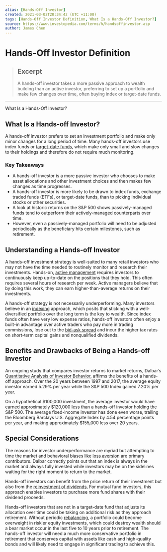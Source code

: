 ```yaml
---
alias: [Hands-Off Investor]
created: 2021-03-02T20:34:42 (UTC +11:00)
tags: [Hands-Off Investor Definition, What Is a Hands-Off Investor?]
source: https://www.investopedia.com/terms/h/handsoffinvestor.asp
author: James Chen
---
```


# Hands-Off Investor Definition

> ## Excerpt
> A hands-off investor takes a more passive approach to wealth building than an active investor, preferring to set up a portfolio and make few changes over time, often buying index or target-date funds.

---

What Is a Hands-Off Investor?
## What Is a Hands-off Investor?

A hands-off investor prefers to set an investment portfolio and make only minor changes for a long period of time. Many hands-off investors use index funds or [target-date funds](https://www.investopedia.com/terms/t/target-date_fund.asp), which make only small and slow changes to their holdings and therefore do not require much monitoring.

### Key Takeaways

-   A hands-off investor is a more passive investor who chooses to make asset allocations and other investment choices and then makes few changes as time progresses.
-   A hands-off investor is more likely to be drawn to index funds, exchange traded funds (ETFs), or target-date funds, than to picking individual stocks or other securities.
-   A look at historic returns on the S&P 500 shows passively-managed funds tend to outperform their actively-managed counterparts over time.
-   However, even a passively-managed portfolio will need to be adjusted periodically as the beneficiary hits certain milestones, such as retirement.

## Understanding a Hands-off Investor

A hands-off investment strategy is well-suited to many retail investors who may not have the time needed to routinely monitor and research their investments. Hands-on, [active management](https://www.investopedia.com/terms/a/activemanagement.asp) requires investors to continuously keep up-to-date on the positions that they hold. This often requires several hours of research per week. Active managers believe that by doing this work, they can earn higher-than-average returns on their investments.

A hands-off strategy is not necessarily underperforming. Many investors believe in an [indexing](https://www.investopedia.com/terms/i/indexing.asp) approach, which posits that sticking with a well-diversified portfolio over the long term is the key to wealth. Since index funds often have very low expense ratios, hands-off investors often enjoy a built-in advantage over active traders who pay more in trading commissions, lose out to the [bid-ask spread](https://www.investopedia.com/terms/b/bid-askspread.asp) and incur the higher tax rates on short-term capital gains and nonqualified dividends.

## Benefits and Drawbacks of Being a Hands-off Investor

An ongoing study that compares investor returns to market returns, Dalbar’s [Quantitative Analysis of Investor Behavior](https://www.dalbar.com/QAIB/Index), affirms the benefits of a hands-off approach. Over the 20 years between 1997 and 2017, the average equity investor earned 5.29% per year while the S&P 500 Index gained 7.20% per year.

On a hypothetical $100,000 investment, the average investor would have earned approximately $120,000 less than a hands-off investor holding the S&P 500. The average fixed-income investor has done even worse, trailing the Bloomberg Barclays U.S. Aggregate Index by 4.54 percentage points per year, and making approximately $155,000 less over 20 years.

## Special Considerations

The reasons for investor underperformance are myriad but attempting to time the market and behavioral biases like [loss aversion](https://www.investopedia.com/terms/l/loss-psychology.asp) are primary contributors. Dalbar correctly points out that an index is always in the market and always fully invested while investors may be on the sidelines waiting for the right moment to return to the market.

Hands-off investors can benefit from the price return of their investment but also from the [reinvestment of dividends.](https://www.investopedia.com/articles/investing/080315/how-reinvest-dividends.asp) For mutual fund investors, this approach enables investors to purchase more fund shares with their dividend proceeds.

Hands-off investors that are not in a target-date fund that adjusts its allocation over time could be taking on additional risk as they approach retirement. Without periodic [rebalancing](https://www.investopedia.com/terms/r/rebalancing.asp), a portfolio could become overweight in riskier equity investments, which could destroy wealth should a bear market occur in the last five to 10 years prior to retirement. The hands-off investor will need a much more conservative portfolio in retirement that conserves capital with assets like cash and high-quality bonds and will likely need to engage in significant trading to achieve this.
